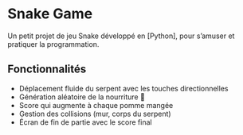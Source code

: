 # Snake Game

Un petit projet de jeu Snake développé en [Python], pour s’amuser et pratiquer la programmation.

## Fonctionnalités 
   
   - Déplacement fluide du serpent avec les touches directionnelles
   - Génération aléatoire de la nourriture 🍎
   - Score qui augmente à chaque pomme mangée
   - Gestion des collisions (mur, corps du serpent)
   - Écran de fin de partie avec le score final
